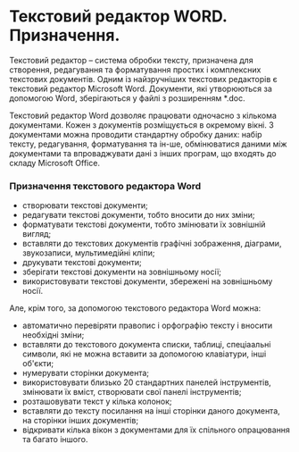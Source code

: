 # Текстовий редактор WORD. Призначення.
Текстовий редактор – система обробки тексту, призначена для створення, редагування та форматування простих і комплексних текстових документів.
   Одним  із найзручніших  текстових редакторів є текстовий редактор Microsoft Word. Документи, які утворюються за допомогою  Word, зберігаються у файлі з розширенням *.doc.
   
  Текстовий редактор Word дозволяє працювати одночасно з кількома документами. Кожен з документів розміщується  в окремому вікні.  З документами  можна проводити стандартну обробку даних: набір тексту, редагування, форматування та ін-ше, обмінюватися даними між документами  та впроваджувати дані з інших програм, що входять до складу Microsoft Office.
            
   ### Призначення текстового редактора Word
- створювати текстові документи;
- редагувати текстові документи, тобто вносити до них зміни;
- форматувати текстові документи, тобто змінювати їх зовнішній вигляд;
- вставляти до текстових документів графічні зображення, діаграми, звукозаписи, мультимедійні кліпи;
- друкувати текстові документи;
- зберігати текстові документи на зовнішньому носії;
- використовувати текстові документи, збережені на зовнішньому носії.

Але, крім того, за допомогою текстового редактора Word можна:
- автоматично перевіряти правопис і орфографію тексту і вносити необхідні зміни;
- вставляти до текстового документа списки, таблиці, спеціаальні символи, які не можна вставити за допомогою клавіатури, інші об'єкти;
- нумерувати сторінки документа;
- використовувати близько 20 стандартних панелей інструментів, змінювати їх вміст, створювати свої панелі інструментів;
- розташовувати текст у кілька колонок;
- вставляти до тексту посилання на інші сторінки даного документа, на сторінки інших документів;
- відкривати кілька вікон з документами для їх спільного опрацювання та багато іншого.       
           

